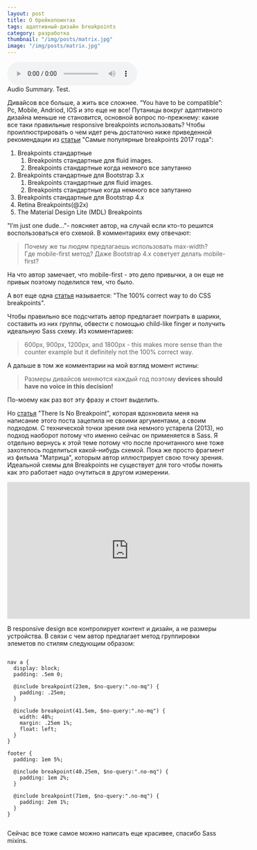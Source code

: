 ```yaml
---
layout: post
title: О брейкопоинтах
tags: адаптивный-дизайн breakpoints
category: разработка
thumbnail: "/img/posts/matrix.jpg"
image: "/img/posts/matrix.jpg"
---
```



 <audio src="/media/article1.ogg" controls="controls" preload="auto">
</audio>
<div class="article-media-caption"><figcaption>Audio Summary. Test. </figcaption> </div>

Дивайсов все больше, а жить все сложнее. “You have to be compatible”: Pc, Mobile, Andriod, IOS и это еще не все! Путаницы вокруг адаптивного дизайна меньше не становится, основной вопрос по-прежнему: какие все таки правильные responsive breakpoints использовать?
Чтобы проиллюстрировать о чем идет речь достаточно ниже приведенной рекомендации из [статьи](https://medium.com/@uiuxlab/the-most-used-responsive-breakpoints-in-2017-of-mine-9588e9bd3a8a) "Самые популярные breakpoints 2017 года":
1. Breakpoints стандартные 
    1. Breakpoints стандартные для fluid images.
    2. Breakpoints стандартные когда немного все запутанно
2. Breakpoints стандартные для  Bootstrap 3.x
    1. Breakpoints стандартные для fluid images.
    2. Breakpoints стандартные когда немного все запутанно
3. Breakpoints стандартные для  Bootstrap 4.x
4. Retina Breakpoints(@2x)
5. The Material Design Lite (MDL) Breakpoints 

"I’m just one dude..."- поясняет автор, на случай если кто-то решится воспользоваться его схемой. В комментариях ему  отвечают:
> Почему же ты людям предлагаешь использовать max-width? Где mobile-first метод? Даже Bootstrap 4.x советует делать mobile-first?

На что автор замечает, что mobile-first - это дело привычки, а он еще не привык поэтому поделился тем, что было.


А вот еще одна [статья](https://medium.freecodecamp.org/the-100-correct-way-to-do-css-breakpoints-88d6a5ba1862) называется: "The 100% correct way to do CSS breakpoints".

Чтобы правильно все подсчитать автор предлагает поиграть в шарики, составить из них группы, обвести с помощью child-like finger и получить идеальную Sass схему.  Из комментариев:

> 600px, 900px, 1200px, and 1800px - this makes more sense than the counter example but it definitely not the 100% correct way. 

А дальше в том же комментарии на мой взгляд момент истины: 

> Размеры  дивайсов меняются каждый год поэтому <b>devices should have no voice in this decision!</b>

По-моему как раз вот эту фразу и стоит выделить.

Но [статья](https://seesparkbox.com/foundry/there_is_no_breakpoint) "There Is No Breakpoint", которая вдохновила меня на написание этого поста зацепила не своими аргументами, а своим подходом.  С технической точки зрения она немного устарела (2013), но подход наоборот потому что именно сейчас он применяется в Sass. Я отдельно вернусь к этой теме потому что после прочитанного мне тоже захотелось поделиться какой-нибудь схемой. Пока же просто фрагмент из фильма "Матрица", которым автор иллюстрирует свою точку зрения. Идеальной схемы для Breakpoints не существует для того чтобы понять как это работает надо очутиться в другом измерении. 

<iframe class="center-media page-media" width="560" height="315" src="https://www.youtube.com/embed/TbYirSi08m4" frameborder="0" allow="autoplay; encrypted-media" allowfullscreen></iframe>

В responsive design все контролирует контент и дизайн, а не размеры устройства. В связи с чем автор предлагает метод группировки элеметов по стилям следующим образом:

<pre class="prettyprint pre-scrollable"><code>
nav a {
  display: block;
  padding: .5em 0;

  @include breakpoint(23em, $no-query:".no-mq") {
    padding: .25em;
  }

  @include breakpoint(41.5em, $no-query:".no-mq") {
    width: 48%;
    margin: .25em 1%;
    float: left;
  }
}

footer {
  padding: 1em 5%;

  @include breakpoint(40.25em, $no-query:".no-mq") {
    padding: 1em 2%;
  }

  @include breakpoint(71em, $no-query:".no-mq") {
    padding: 2em 1%;
  }
}

</code></pre>

Сейчас все тоже самое можно написать еще красивее, спасибо Sass mixins.




